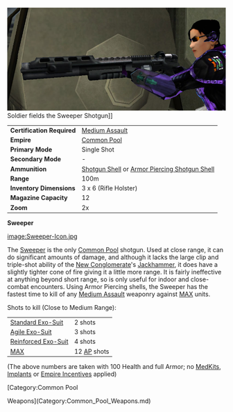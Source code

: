 ![](../images/Sweeper.jpg "fig:Sweeper.jpg") Soldier fields the Sweeper
Shotgun\]\]

|                            |                                                                                                                                  |
| -------------------------- | -------------------------------------------------------------------------------------------------------------------------------- |
| **Certification Required** | [Medium Assault](../certifications/Medium_Assault.md)                                                                            |
| **Empire**                 | [Common Pool](../terminology/Common_Pool.md)                                                                                     |
| **Primary Mode**           | Single Shot                                                                                                                      |
| **Secondary Mode**         | \-                                                                                                                               |
| **Ammunition**             | [Shotgun Shell](../ammunition/Shotgun_Shell.md) or [Armor Piercing Shotgun Shell](../ammunition/Armor_Piercing_Shotgun_Shell.md) |
| **Range**                  | 100m                                                                                                                             |
| **Inventory Dimensions**   | 3 x 6 (Rifle Holster)                                                                                                            |
| **Magazine Capacity**      | 12                                                                                                                               |
| **Zoom**                   | 2x                                                                                                                               |

**Sweeper**

[image:Sweeper-Icon.jpg](image:Sweeper-Icon.jpg)

The [Sweeper](Sweeper.md) is the only [Common
Pool](../terminology/Common_Pool.md) shotgun. Used at close range, it can do
significant amounts of damage, and although it lacks the large clip and
triple-shot ability of the [New
Conglomerate](../etc/New_Conglomerate.md)'s
[Jackhammer](Jackhammer.md), it does have a slightly tighter
cone of fire giving it a little more range. It is fairly ineffective at
anything beyond short range, so is only useful for indoor and
close-combat encounters. Using Armor Piercing shells, the Sweeper has
the fastest time to kill of any [Medium
Assault](../certifications/Medium_Assault.md) weaponry against
[MAX](../items/Mechanized_Assault_Exo-Suit.md) units.

Shots to kill (Close to Medium Range):

|                                                        |                                                 |
| ------------------------------------------------------ | ----------------------------------------------- |
| [Standard Exo-Suit](armor/Standard_Exo-Suit.md)        | 2 shots                                         |
| [Agile Exo-Suit](../armor/Agile_Exo-Suit.md)           | 3 shots                                         |
| [Reinforced Exo-Suit](../armor/Reinforced_Exo-Suit.md) | 4 shots                                         |
| [MAX](../items/Mechanized_Assault_Exo-Suit.md)         | 12 [AP](../terminology/Armor_Piercing.md) shots |

(The above numbers are taken with 100 Health and full Armor; no
[MedKits](../items/MedKit.md), [Implants](../implants/Implants.md) or [Empire
Incentives](../etc/Empire_Incentives.md) applied)

<!--[Category:Game Items](Category:Game_Items.md)-->
<!--[Category:Weapons](Category:Weapons.md)--> [Category:Common Pool
Weapons](Category:Common_Pool_Weapons.md)
